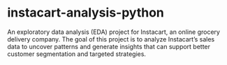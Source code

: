 # instacart-analysis-python
An exploratory data analysis (EDA) project for Instacart, an online grocery delivery company. The goal of this project is to analyze Instacart’s sales data to uncover patterns and generate insights that can support better customer segmentation and targeted strategies.
